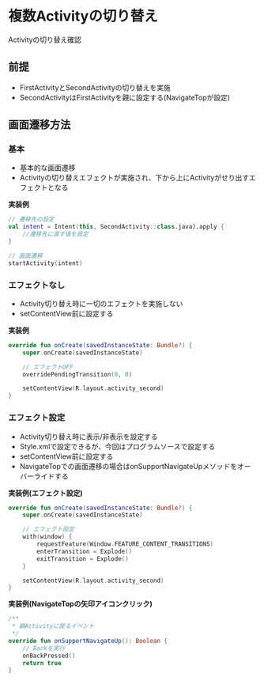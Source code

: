 # 複数Activityの切り替え
Activityの切り替え確認

## 前提
* FirstActivityとSecondActivityの切り替えを実施
* SecondActivityはFirstActivityを親に設定する(NavigateTopが設定)

## 画面遷移方法
### 基本
* 基本的な画面遷移
* Activityの切り替えエフェクトが実施され、下から上にActivityがせり出すエフェクトとなる

**実装例**
```kotlin
// 遷移先の設定
val intent = Intent(this, SecondActivity::class.java).apply {
    //遷移先に渡す値を設定
}

// 画面遷移
startActivity(intent)
```

### エフェクトなし
* Activity切り替え時に一切のエフェクトを実施しない
* setContentView前に設定する

**実装例**
```kotlin
override fun onCreate(savedInstanceState: Bundle?) {
    super.onCreate(savedInstanceState)

    // エフェクトOFF
    overridePendingTransition(0, 0)

    setContentView(R.layout.activity_second)
}
```

### エフェクト設定
* Activity切り替え時に表示/非表示を設定する
* Style.xmlで設定できるが、今回はプログラムソースで設定する
* setContentView前に設定する
* NavigateTopでの画面遷移の場合はonSupportNavigateUpメソッドをオーバーライドする

**実装例(エフェクト設定)**
```kotlin
override fun onCreate(savedInstanceState: Bundle?) {
    super.onCreate(savedInstanceState)

    // エフェクト設定
    with(window) {
        requestFeature(Window.FEATURE_CONTENT_TRANSITIONS)
        enterTransition = Explode()
        exitTransition = Explode()
    }

    setContentView(R.layout.activity_second)
}
```

**実装例(NavigateTopの矢印アイコンクリック)**
```kotlin
/**
 * 親Activityに戻るイベント
 */
override fun onSupportNavigateUp(): Boolean {
    // Backを実行
    onBackPressed()
    return true
}
```
